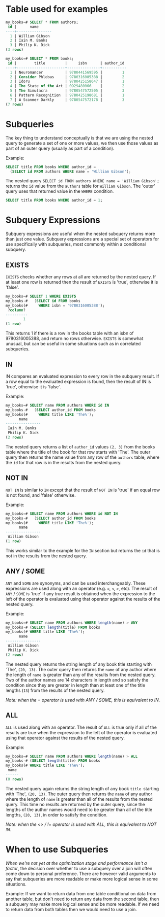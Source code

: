 # Table used for examples
```sql
my_books=# SELECT * FROM authors;
 id |      name
----+----------------
  1 | William Gibson
  2 | Iain M. Banks
  3 | Philip K. Dick
(3 rows)

my_books=# SELECT * FROM books;
 id |        title         |     isbn      | author_id
----+----------------------+---------------+-----------
  1 | Neuromancer          | 9780441569595 |         1
  2 | Consider Phlebas     | 9780316005388 |         2
  3 | Idoru                | 9780425158647 |         1
  4 | The State of the Art | 0929480066    |         2
  5 | The Simulacra        | 9780547572505 |         3
  6 | Pattern Recognition  | 9780425198681 |         1
  7 | A Scanner Darkly     | 9780547572178 |         3
(7 rows)
```

# Subqueries
The key thing to understand conceptually is that we are using the nested query to generate a set of one or more values, we then use those values as part of an outer query (usually as part of a condition).

Example:
```sql
SELECT title FROM books WHERE author_id =
  (SELECT id FROM authors WHERE name = 'William Gibson');
```
The nested query `SELECT id FROM authors WHERE name = 'William Gibson';` returns the `id` value from the `authors` table for `William Gibson`. The 'outer' query uses that returned value in the `WHERE` condition.

```sql
SELECT title FROM books WHERE author_id = 1;
```

# Subquery Expressions
Subquery expressions are useful when the nested subquery returns more than just one value.
Subquery expressions are a special set of operators for use specifically with subqueries, most commonly within a conditional subquery. 

## EXISTS
`EXISTS` checks whether any rows at all are returned by the nested query. If at least one row is returned then the result of `EXISTS` is 'true', otherwise it is 'false'.
```sql
my_books=# SELECT 1 WHERE EXISTS
my_books-#   (SELECT id FROM books
my_books(#     WHERE isbn = '9780316005388');
 ?column?
----------
        1
(1 row)
```
This returns 1 if there is a row in the books table with an isbn of 9780316005388, and return no rows otherwise. `EXISTS` is somewhat unusual, but can be useful in some situations such as in correlated subqueries.

## IN
IN compares an evaluated expression to every row in the subquery result. If a row equal to the evaluated expression is found, then the result of IN is 'true', otherwise it is 'false'.

Example:
```sql
my_books=# SELECT name FROM authors WHERE id IN
my_books-#   (SELECT author_id FROM books
my_books(#     WHERE title LIKE 'The%');
      name
----------------
 Iain M. Banks
 Philip K. Dick
(2 rows)
```
The nested query returns a list of `author_id` values `(2, 3)` from the books table where the title of the book for that row starts with 'The'. The outer query then returns the name value from any row of the `authors` table, where the `id` for that row is in the results from the nested query.


## NOT IN
`NOT IN` is similar to `IN` except that the result of `NOT IN` is 'true' if an equal row is not found, and 'false' otherwise.

Example:
```sql
my_books=# SELECT name FROM authors WHERE id NOT IN
my_books-#   (SELECT author_id FROM books
my_books(#     WHERE title LIKE 'The%');
      name
----------------
 William Gibson
(1 row)
```
This works similar to the example for the `IN` section but returns the `id` that is not in the results from the nested query.

## ANY / SOME
`ANY` and `SOME` are synonyms, and can be used interchangeably. 
These expressions are used along with an operator (e.g. `=`, `<`, `>`, etc). The result of `ANY` / `SOME` is 'true' if any true result is obtained when the expression to the left of the operator is evaluated using that operator against the results of the nested query.

Example:
```sql
my_books=# SELECT name FROM authors WHERE length(name) > ANY
my_books-# (SELECT length(title) FROM books
my_books(# WHERE title LIKE 'The%');
      name
----------------
 William Gibson
 Philip K. Dick
(2 rows)
```
The nested query returns the string length of any book title starting with 'The', `(20, 13)`.
The outer query then returns the `name` of any author where the length of `name` is greater than any of the results from the nested query. Two of the author names are 14 characters in length and so satisfy the condition since they are greater in length than at least one of the title lengths (`13`) from the results of the nested query.

*Note: when the = operator is used with ANY / SOME, this is equivalent to IN.*

## ALL
`ALL` is used along with an operator. The result of `ALL` is true only if all of the results are true when the expression to the left of the operator is evaluated using that operator against the results of the nested query.

Example:
```sql
my_books=# SELECT name FROM authors WHERE length(name) > ALL
my_books-# (SELECT length(title) FROM books
my_books(# WHERE title LIKE 'The%');
 name
------
(0 rows)
```
The nested query again returns the string length of any book `title `starting with 'The', `(20, 13)`. 
The outer query then returns the `name` of any author where the length of `name` is greater than all of the results from the nested query.
This time no results are returned by the outer query, since the lengths of the author names would need to be greater than all of the title lengths, `(20, 13)`, in order to satisfy the condition.

*Note: when the <> / != operator is used with ALL, this is equivalent to NOT IN.*

# When to use Subqueries
*When we're not yet at the optimization stage and performance isn't a factor*, the decision over whether to use a subquery over a join will often come down to personal preference. There are however valid arguments to say that subqueries are more readable or make more logical sense in some situations.

Example:
 If we want to return data from one table conditional on data from another table, but don't need to return any data from the second table, then a subquery may make more logical sense and be more readable. If we need to return data from both tables then we would need to use a join.
